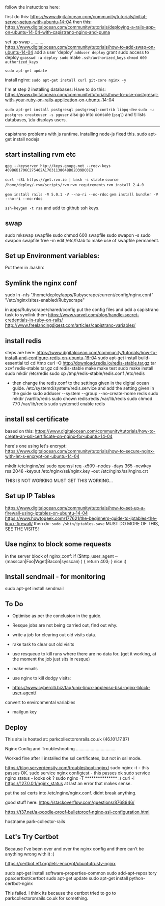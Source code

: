 follow the instuctions here:

first do this:
https://www.digitalocean.com/community/tutorials/initial-server-setup-with-ubuntu-14-04
then this:
https://www.digitalocean.com/community/tutorials/deploying-a-rails-app-on-ubuntu-14-04-with-capistrano-nginx-and-puma

set up swap
...........
https://www.digitalocean.com/community/tutorials/how-to-add-swap-on-ubuntu-14-04
add a user 'deploy'
`adduser deploy`
grant sudo access to deploy
`gpasswd -a deploy sudo`
make `.ssh/authorized_keys`
`chmod 600 authorized_keys`

`sudo apt-get update`

install nginx:
`sudo apt-get install curl git-core nginx -y`

I'm at step 2 installing databases:
Have to do this:
https://www.digitalocean.com/community/tutorials/how-to-use-postgresql-with-your-ruby-on-rails-application-on-ubuntu-14-04

`sudo apt-get install postgresql postgresql-contrib libpq-dev`
`sudo -u postgres createuser -s pguser`
also go into console (`psql`) and \l lists databases, \du displays users.


---------------------------
capistrano problems with js runtime.  Installing node-js fixed this.
sudo apt-get install nodejs


start installing rvm etc
------------------------
`gpg --keyserver hkp://keys.gnupg.net --recv-keys 409B6B1796C275462A1703113804BB82D39DC0E3`


`curl -sSL https://get.rvm.io | bash -s stable`
`source /home/deploy/.rvm/scripts/rvm`
`rvm requirements`
`rvm install 2.4.0`

`gem install rails -V 5.0.1 -V --no-ri --no-rdoc`
`gem install bundler -V --no-ri --no-rdoc`


`ssh-keygen -t rsa`  and add to github ssh keys.

swap
----
sudo mkswap swapfile
sudo chmod 600 swapfile
sudo swapon -s
sudo swapon swapfile
free -m
edit /etc/fstab   to make use of swapfile permanent.

Set up Environment variables:
-----------------------------
Put them in .bashrc

Symlink the nginx conf
----------------------
sudo ln -nfs "/home/deploy/apps/Rubyscrape/current/config/nginx.conf" "/etc/nginx/sites-enabled/Rubyscrape"

in apps/Rubyscrape/shared/config   put the config files and add a capistrano task to  symlink them
https://www.varvet.com/blog/handle-secret-credentials-in-ruby-on-rails/
http://www.freelancingdigest.com/articles/capistrano-variables/


install redis
-------------
steps are here: https://www.digitalocean.com/community/tutorials/how-to-install-and-configure-redis-on-ubuntu-16-04
sudo apt-get install build-essential tcl
cd /tmp
curl -O http://download.redis.io/redis-stable.tar.gz
tar xzvf redis-stable.tar.gz
cd redis-stable
make
make test
sudo make install
sudo mkdir /etc/redis
sudo cp /tmp/redis-stable/redis.conf /etc/redis
- then change the redis.conf to the settings given in the digital ocean guide.
/etc/systemd/system/redis.service     and add the setting given in the guide
sudo adduser --system --group --no-create-home redis
sudo mkdir /var/lib/redis
sudo chown redis:redis /var/lib/redis
sudo chmod 770 /var/lib/redis
sudo systemctl enable redis

install ssl certificate
-----------------------
based on this:  https://www.digitalocean.com/community/tutorials/how-to-create-an-ssl-certificate-on-nginx-for-ubuntu-14-04

here's one using let's encrypt:
https://www.digitalocean.com/community/tutorials/how-to-secure-nginx-with-let-s-encrypt-on-ubuntu-14-04


mkdir /etc/nginx/ssl
sudo openssl req -x509 -nodes -days 365 -newkey rsa:2048 -keyout /etc/nginx/ssl/nginx.key -out /etc/nginx/ssl/nginx.crt

THIS IS NOT WORKING MUST GET THIS WORKING...

Set up IP Tables
----------------
https://www.digitalocean.com/community/tutorials/how-to-set-up-a-firewall-using-iptables-on-ubuntu-14-04
https://www.howtogeek.com/177621/the-beginners-guide-to-iptables-the-linux-firewall/
then do:  `sudo /sbin/iptables-save`
MUST DO MORE OF THIS, SEE THE VISITS!

Use nginx to block some requests
--------------------------------
in the server block of nginx.conf:
        if ($http_user_agent ~ (masscan|Foo|Wget|Bacon|sysscan) ) {
         return 403;
        }
nice  :)

Install sendmail - for monitoring
---------------------------------
sudo apt-get install sendmail

To Do
-----
* Optimise as per the conclusion in the guide.
* Resque jobs are not being carried out, find out why.
* write a job for clearing out old visits data.
* rake task to clear out old visits

* use resqueue to kill runs where there are no data for. (get it working, at the moment the job just sits in resque)
* make emails

* use nginx to kill dodgy visits:
* https://www.cyberciti.biz/faq/unix-linux-appleosx-bsd-nginx-block-user-agent/

convert to environmental variables
- mailgun key



Deploy
------ 
This site is hosted at:  parkcollectoronrails.co.uk   (46.101.17.87)



Nginx Config and Troubleshooting
................................

Worked fine after I installed the ssl certificates, but not in ssl mode.

https://blog.serverdensity.com/troubleshoot-nginx/
sudo nginx -t                   - this passes OK.
sudo service nginx configtest   - this passes ok
sudo service nginx status       - looks ok ?
sudo nginx -T    ***************  :)
curl -i https://127.0.0.1/nginx_status   at last an error that makes sense.

put the ssl certs into /etc/nginx/nginx.conf.  didnt break anything.

good stuff here:  https://stackoverflow.com/questions/8768946/

https://t37.net/a-poodle-proof-bulletproof-nginx-ssl-configuration.html

hostname
park-collector-rails

Let's Try Certbot
-----------------
Because I've been over and over the nginx config and there can't be anything wrong with it :(

https://certbot.eff.org/lets-encrypt/ubuntutrusty-nginx


sudo apt-get install software-properties-common
sudo add-apt-repository ppa:certbot/certbot
sudo apt-get update
sudo apt-get install python-certbot-nginx

This failed.  I think its because the certbot tried to go to parkcollectoronrails.co.uk for something.
















